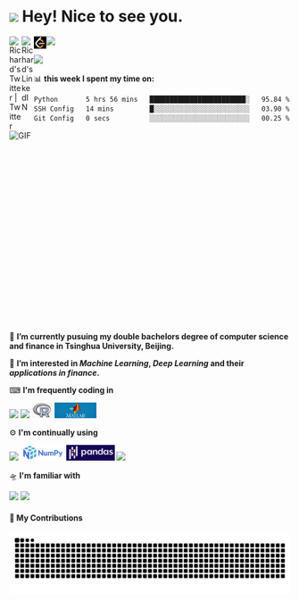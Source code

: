 <h1><img src="https://emojis.slackmojis.com/emojis/images/1531849430/4246/blob-sunglasses.gif?1531849430" width="30"/> Hey! Nice to see you.</h1>

<a href="https://twitter.com/Richard40071506">
  <img align="left" alt="Richard's Twitter | Twitter" width="22px" src="https://raw.githubusercontent.com/peterthehan/peterthehan/master/assets/twitter.svg" />
</a>
<a href= "https://www.linkedin.com/in/shuai-song-21a98320b/">
  <img align="left" alt="Richard's LinkedIN" width="22px" src="https://raw.githubusercontent.com/peterthehan/peterthehan/master/assets/linkedin.svg" />
</a>
<a href="https://leetcode.cn/u/richard-song-h/">
  <img align="left" alt="Richard's Kaggle" width="22px" src="https://github.com/RichardS0268/RichardS0268/blob/main/logo/leetcode.png" />
</a>

<img src="https://visitor-badge.glitch.me/badge?page_id=richards0268.richards0268">

![](https://github-readme-stats.vercel.app/api?username=richards0268)

📊 **this week I spent my time on:**
<!--START_SECTION:waka-->

```txt
Python       5 hrs 56 mins   ████████████████████████░   95.84 %
SSH Config   14 mins         █░░░░░░░░░░░░░░░░░░░░░░░░   03.90 %
Git Config   0 secs          ░░░░░░░░░░░░░░░░░░░░░░░░░   00.25 %
```

<!--END_SECTION:waka-->
<img align="right" alt="GIF" src="https://github.com/abhisheknaiidu/abhisheknaiidu/blob/master/code.gif?raw=true" width="513" height="360" />

🤗 **I’m currently pusuing my double bachelors degree of computer science and finance in Tsinghua University, Beijing.**

🎯 **I’m interested in _Machine Learning_, _Deep Learning_  and their _applications in finance_.**

⌨ **I'm frequently coding in**
  <div align="left">
  <img src="https://img.shields.io/badge/Python-3776AB?style=for-the-badge&logo=python&logoColor=white">
  <img src="https://img.shields.io/badge/C%2B%2B-00599C?style=for-the-badge&logo=c%2B%2B&logoColor=white">
  <img src="https://github.com/RichardS0268/RichardS0268/blob/main/logo/R.png", height=28px>
  <img src="https://github.com/RichardS0268/RichardS0268/blob/main/logo/Matlab.png", height=28px>
  
  </div>
  
⚙ **I'm continually using**
  <div align="left">
  <img src="https://img.shields.io/badge/GIT-E44C30?style=for-the-badge&logo=git&logoColor=white">
  <img src="https://github.com/RichardS0268/RichardS0268/blob/main/logo/numpy.png", height=28px>
  <img src="https://github.com/RichardS0268/RichardS0268/blob/main/logo/pandas.png", height=28px>
  <img src="https://img.shields.io/badge/Pytorch-FF6F00?style=for-the-badge&logo=pytorch&logoColor=white">
  </div>
  
🛸 **I'm familiar with**
  <div align="left">
  <img src="https://img.shields.io/badge/Linux-FCC624?style=for-the-badge&logo=linux&logoColor=black">
  <img src="https://img.shields.io/badge/Windows-0078D6?style=for-the-badge&logo=windows&logoColor=white">
  </div>
  
#### 🚀 My Contributions
<img src="https://raw.githubusercontent.com/richards0268/richards0268/output/github-contribution-grid-snake.svg#gh-light-mode-only">
